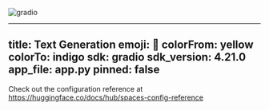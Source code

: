 ![gradio](https://github.com/abdulrauf1290/gradio_text_generator/assets/126774164/c317d09d-9aad-462d-a314-260c12b594e1)


---
title: Text Generation
emoji: 🏃
colorFrom: yellow
colorTo: indigo
sdk: gradio
sdk_version: 4.21.0
app_file: app.py
pinned: false
---

Check out the configuration reference at https://huggingface.co/docs/hub/spaces-config-reference
